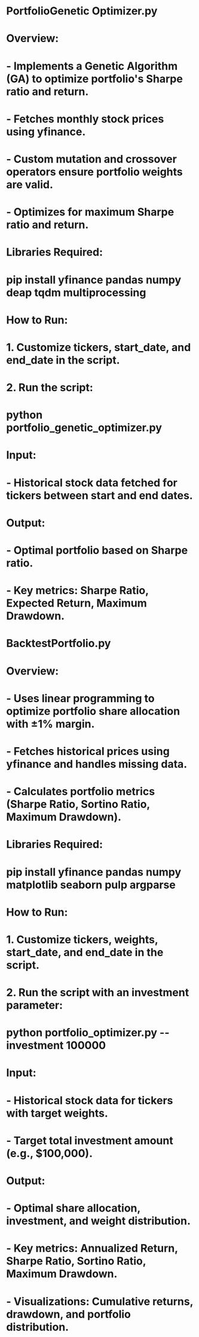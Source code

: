 # PortfolioGenetic Optimizer.py
# Overview:
# - Implements a Genetic Algorithm (GA) to optimize portfolio's Sharpe ratio and return.
# - Fetches monthly stock prices using yfinance.
# - Custom mutation and crossover operators ensure portfolio weights are valid.
# - Optimizes for maximum Sharpe ratio and return.

# Libraries Required:
# pip install yfinance pandas numpy deap tqdm multiprocessing

# How to Run:
# 1. Customize tickers, start_date, and end_date in the script.
# 2. Run the script:
#    python portfolio_genetic_optimizer.py

# Input:
# - Historical stock data fetched for tickers between start and end dates.

# Output:
# - Optimal portfolio based on Sharpe ratio.
# - Key metrics: Sharpe Ratio, Expected Return, Maximum Drawdown.

# BacktestPortfolio.py

# Overview:
# - Uses linear programming to optimize portfolio share allocation with ±1% margin.
# - Fetches historical prices using yfinance and handles missing data.
# - Calculates portfolio metrics (Sharpe Ratio, Sortino Ratio, Maximum Drawdown).

# Libraries Required:
# pip install yfinance pandas numpy matplotlib seaborn pulp argparse

# How to Run:
# 1. Customize tickers, weights, start_date, and end_date in the script.
# 2. Run the script with an investment parameter:
#    python portfolio_optimizer.py --investment 100000

# Input:
# - Historical stock data for tickers with target weights.
# - Target total investment amount (e.g., $100,000).

# Output:
# - Optimal share allocation, investment, and weight distribution.
# - Key metrics: Annualized Return, Sharpe Ratio, Sortino Ratio, Maximum Drawdown.
# - Visualizations: Cumulative returns, drawdown, and portfolio distribution.
